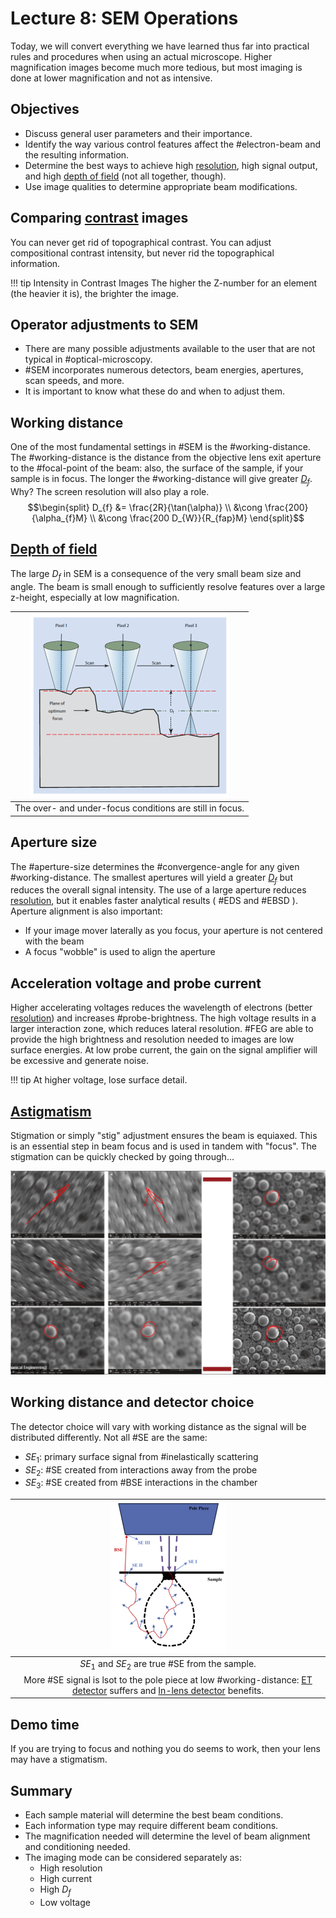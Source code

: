 <!-- 20220912T13:10 -->
# Lecture 8: SEM Operations
Today, we will convert everything we have learned thus far into practical rules and procedures when using an actual microscope.
Higher magnification images become much more tedious, but most imaging is done at lower magnification and not as intensive.

## Objectives
- Discuss general user parameters and their importance.
- Identify the way various control features affect the #electron-beam and the resulting information.
- Determine the best ways to achieve high [resolution](../engr-743-001-damage-and-fracture/resolution.md), high signal output, and high [depth of field](depth-of-field.md) (not all together, though).
- Use image qualities to determine appropriate beam modifications.

## Comparing [contrast](contrast.md) images
You can never get rid of topographical contrast.
You can adjust compositional contrast intensity, but never rid the topographical information.

!!! tip Intensity in Contrast Images
    The higher the Z-number for an element (the heavier it is), the brighter the image.

## Operator adjustments to SEM
- There are many possible adjustments available to the user that are not typical in #optical-microscopy.
- #SEM incorporates numerous detectors, beam energies, apertures, scan speeds, and more.
- It is important to know what these do and when to adjust them.

## Working distance
One of the most fundamental settings in #SEM is the #working-distance.
The #working-distance is the distance from the objective lens exit aperture to the #focal-point of the beam: also, the surface of the sample, if your sample is in focus.
The longer the #working-distance will give greater [$D_{f}$](depth-of-field.md).
Why?
The screen resolution will also play a role.
$$\begin{split}
D_{f} &= \frac{2R}{\tan(\alpha)} \\
 &\cong \frac{200}{\alpha_{f}M} \\
 &\cong \frac{200 D_{W}}{R_{fap}M}
\end{split}$$

## [Depth of field](depth-of-field.md#sem)
The large $D_{f}$ in SEM is a consequence of the very small beam size and angle.
The beam is small enough to sufficiently resolve features over a large z-height, especially at low magnification.

| ![](../../../attachments/lecture-8-sem-operations/depth_of_field_in_sem_221027_193650_EST.png) |
|:--:|
| The over- and under-focus conditions are still in focus. |

## Aperture size
The #aperture-size determines the #convergence-angle for any given #working-distance.
The smallest apertures will yield a greater [$D_{f}$](depth-of-field.md) but reduces the overall signal intensity.
The use of a large aperture reduces [resolution](../engr-743-001-damage-and-fracture/resolution.md), but it enables faster analytical results ( #EDS and #EBSD ).
Aperture alignment is also important:
- If your image mover laterally as you focus, your aperture is not centered with the beam
- A focus "wobble" is used to align the aperture

## Acceleration voltage and probe current
Higher accelerating voltages reduces the wavelength of electrons (better [resolution](../engr-743-001-damage-and-fracture/resolution.md)) and increases #probe-brightness.
The high voltage results in a larger interaction zone, which reduces lateral resolution.
#FEG are able to provide the high brightness and resolution needed to images are low surface energies.
At low probe current, the gain on the signal amplifier will be excessive and generate noise.

!!! tip At higher voltage,  lose surface detail.

## [Astigmatism](astigmatism.md)
Stigmation or simply "stig" adjustment ensures the beam is equiaxed.
This is an essential step in beam focus and is used in tandem with "focus".
The stigmation can be quickly checked by going through...

![](../../../attachments/operations/astigmatism_220912_174219_EST.png)

## Working distance and detector choice
The detector choice will vary with working distance as the signal will be distributed differently.
Not all #SE are the same:
- $SE_{1}$: primary surface signal from #inelastically scattering
- $SE_{2}$: #SE created from interactions away from the probe
- $SE_{3}$: #SE created from #BSE interactions in the chamber

| ![](../../../attachments/lecture-8-sem-operations/working_distance_and_detector_choice_affects_secondary_electrons_221027_194150_EST.png) |
|:--:|
| $SE_{1}$ and $SE_{2}$ are true #SE from the sample.
More #SE signal is lsot to the pole piece at low #working-distance: [ET detector](everhart-thornley-detector.md) suffers and [In-lens detector](lecture-6-sem-general-setup.md#in-lens-detectors) benefits. |

## Demo time
If you are trying to focus and nothing you do seems to work, then your lens may have a stigmatism.

## Summary
- Each sample material will determine the best beam conditions.
- Each information type may require different beam conditions.
- The magnification needed will determine the level of beam alignment and conditioning needed.
- The imaging mode can be considered separately as:
  - High resolution
  - High current
  - High $D_{f}$
  - Low voltage